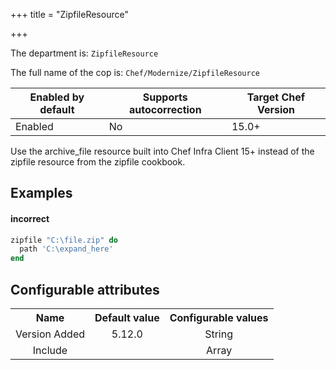 +++
title = "ZipfileResource"

+++

<!-- This content is automatically generated. See https://github.com/chef/chef-web-docs/blob/main/generated/README.md -->

The department is: `ZipfileResource`

The full name of the cop is: `Chef/Modernize/ZipfileResource`

| Enabled by default | Supports autocorrection | Target Chef Version |
| --- | --- | --- |
| Enabled | No | 15.0+ |

Use the archive_file resource built into Chef Infra Client 15+ instead of the zipfile resource from the zipfile cookbook.

## Examples


#### incorrect

```ruby
zipfile "C:\file.zip" do
  path 'C:\expand_here'
end
```

## Configurable attributes

<table>
<tbody><tr>
<th>Name</th>
<th>Default value</th>
<th>Configurable values</th>
</tr>
<tr>
<td style="text-align:center">Version Added</td>
<td style="text-align:center">5.12.0</td>
<td style="text-align:center">String</td>
</tr>
<tr><td style="text-align:center">Include</td>
<td style="text-align:center"><ul>
</ul>
</td>
<td style="text-align:center">Array</td>
</tr></tbody></table>
